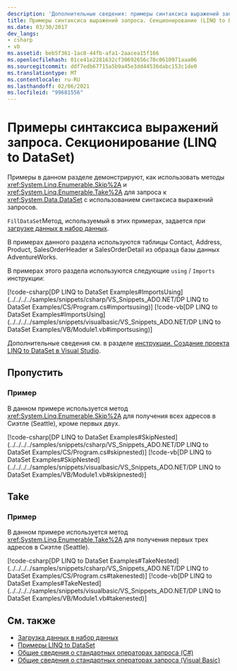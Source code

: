 ```yaml
---
description: 'Дополнительные сведения: примеры синтаксиса выражений запросов: секционирование (LINQ to DataSet)'
title: Примеры синтаксиса выражений запроса. Секционирование (LINQ to DataSet)
ms.date: 03/30/2017
dev_langs:
- csharp
- vb
ms.assetid: beb5f361-1ac8-44fb-afa1-2aacea15f166
ms.openlocfilehash: 01ce41e2281632cf30692656c70c0610971aaa06
ms.sourcegitcommit: ddf7edb67715a5b9a45e3dd44536dabc153c1de0
ms.translationtype: MT
ms.contentlocale: ru-RU
ms.lasthandoff: 02/06/2021
ms.locfileid: "99681556"
---
```

# <a name="query-expression-syntax-examples-partitioning-linq-to-dataset"></a>Примеры синтаксиса выражений запроса. Секционирование (LINQ to DataSet)

Примеры в данном разделе демонстрируют, как использовать методы <xref:System.Linq.Enumerable.Skip%2A> и <xref:System.Linq.Enumerable.Take%2A> для запроса к <xref:System.Data.DataSet> с использованием синтаксиса выражений запросов.  
  
 `FillDataSet`Метод, используемый в этих примерах, задается при [загрузке данных в набор данных](loading-data-into-a-dataset.md).  
  
 В примерах данного раздела используются таблицы Contact, Address, Product, SalesOrderHeader и SalesOrderDetail из образца базы данных AdventureWorks.  
  
 В примерах этого раздела используются следующие `using` / `Imports` инструкции:  
  
 [!code-csharp[DP LINQ to DataSet Examples#ImportsUsing](../../../../samples/snippets/csharp/VS_Snippets_ADO.NET/DP LINQ to DataSet Examples/CS/Program.cs#importsusing)]
 [!code-vb[DP LINQ to DataSet Examples#ImportsUsing](../../../../samples/snippets/visualbasic/VS_Snippets_ADO.NET/DP LINQ to DataSet Examples/VB/Module1.vb#importsusing)]  
  
 Дополнительные сведения см. в разделе [инструкции. Создание проекта LINQ to DataSet в Visual Studio](how-to-create-a-linq-to-dataset-project-in-vs.md).  
  
## <a name="skip"></a>Пропустить  
  
### <a name="example"></a>Пример  

 В данном примере используется метод <xref:System.Linq.Enumerable.Skip%2A> для получения всех адресов в Сиэтле (Seattle), кроме первых двух.  
  
 [!code-csharp[DP LINQ to DataSet Examples#SkipNested](../../../../samples/snippets/csharp/VS_Snippets_ADO.NET/DP LINQ to DataSet Examples/CS/Program.cs#skipnested)]
 [!code-vb[DP LINQ to DataSet Examples#SkipNested](../../../../samples/snippets/visualbasic/VS_Snippets_ADO.NET/DP LINQ to DataSet Examples/VB/Module1.vb#skipnested)]  
  
## <a name="take"></a>Take  
  
### <a name="example"></a>Пример  

 В данном примере используется метод <xref:System.Linq.Enumerable.Take%2A> для получения первых трех адресов в Сиэтле (Seattle).  
  
 [!code-csharp[DP LINQ to DataSet Examples#TakeNested](../../../../samples/snippets/csharp/VS_Snippets_ADO.NET/DP LINQ to DataSet Examples/CS/Program.cs#takenested)]
 [!code-vb[DP LINQ to DataSet Examples#TakeNested](../../../../samples/snippets/visualbasic/VS_Snippets_ADO.NET/DP LINQ to DataSet Examples/VB/Module1.vb#takenested)]  
  
## <a name="see-also"></a>См. также

- [Загрузка данных в набор данных](loading-data-into-a-dataset.md)
- [Примеры LINQ to DataSet](linq-to-dataset-examples.md)
- [Общие сведения о стандартных операторах запроса (C#)](../../../csharp/programming-guide/concepts/linq/standard-query-operators-overview.md)
- [Общие сведения о стандартных операторах запроса (Visual Basic)](../../../visual-basic/programming-guide/concepts/linq/standard-query-operators-overview.md)
